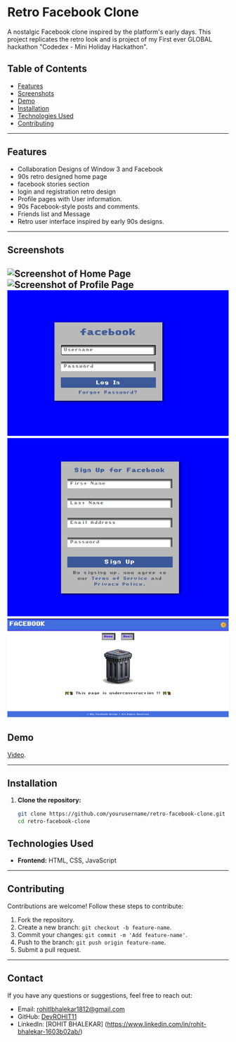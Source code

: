 # Retro Facebook Clone

A nostalgic Facebook clone inspired by the platform's early days. This project replicates the retro look and is project of my First ever GLOBAL hackathon "Codedex - Mini Holiday Hackathon".

## Table of Contents
- [Features](#features)
- [Screenshots](#screenshots)
- [Demo](#demo)
- [Installation](#installation)
- [Technologies Used](#technologies-used)
- [Contributing](#contributing)

---

## Features
- Collaboration Designs of Window 3 and Facebook
- 90s retro designed home page
- facebook stories section
- login and registration retro design
- Profile pages with User information.
- 90s Facebook-style posts and comments.
- Friends list and Message
- Retro user interface inspired by early 90s designs.

---

## Screenshots
![Screenshot of Home Page](facebook-90s\projectassests\homepage.png)
![Screenshot of Profile Page](C:\Users\Rohit\OneDrive\Desktop\facebook-90s\projectassests\pofile.png)
![Screenshot of Login page](projectassests\login_page.png)
![Screenshot of Sign-up page](projectassests\signup_page.png)
![Screenshot of Sign-up page](projectassests\reelpage.png)
---

## Demo
[Video](projectassests\demo_video.mp4).

---

## Installation

1. **Clone the repository:**
   ```bash
   git clone https://github.com/yourusername/retro-facebook-clone.git
   cd retro-facebook-clone
   ```

## Technologies Used
- **Frontend:** HTML, CSS, JavaScript
---

## Contributing
Contributions are welcome! Follow these steps to contribute:
1. Fork the repository.
2. Create a new branch: `git checkout -b feature-name`.
3. Commit your changes: `git commit -m 'Add feature-name'`.
4. Push to the branch: `git push origin feature-name`.
5. Submit a pull request.

---

## Contact
If you have any questions or suggestions, feel free to reach out:
- Email: rohitlbhalekar1812@gmail.com
- GitHub: [DevROHIT11](https://github.com/DevROHIT11)
- LinkedIn: [ROHIT BHALEKAR] (https://www.linkedin.com/in/rohit-bhalekar-1603b02ab/)
